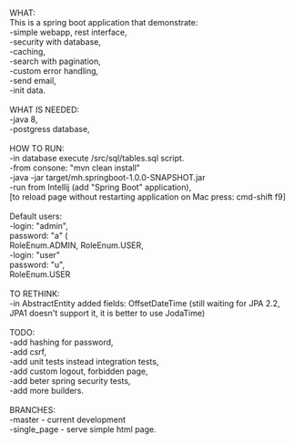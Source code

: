 <br />WHAT:
<br />This is a spring boot application that demonstrate:
<br />-simple webapp, rest interface,
<br />-security with database,
<br />-caching,
<br />-search with pagination,
<br />-custom error handling,
<br />-send email,
<br />-init data.
<br />
<br />WHAT IS NEEDED:
<br />-java 8,
<br />-postgress database,
<br />
<br />HOW TO RUN:
<br />-in database execute /src/sql/tables.sql script.
<br />-from consone: "mvn clean install"
<br />-java -jar target/mh.springboot-1.0.0-SNAPSHOT.jar
<br />-run from Intellij (add "Spring Boot" application),
<br />[to reload page without restarting application on Mac press: cmd-shift f9]
<br />
<br />Default users:
<br />-login: "admin",
<br />password: "a" (
<br />RoleEnum.ADMIN, RoleEnum.USER,
<br />-login: "user"
<br />password: "u",
<br />RoleEnum.USER
<br />
<br />TO RETHINK:
<br />-in AbstractEntity added fields: OffsetDateTime (still waiting for JPA 2.2, JPA1 doesn't support it, it is better to use JodaTime)
<br />
<br />TODO:
<br />-add hashing for password,
<br />-add csrf,
<br />-add unit tests instead integration tests,
<br />-add custom logout, forbidden page,
<br />-add beter spring security tests,
<br />-add more builders.
<br />
<br />BRANCHES:
<br />-master - current development
<br />-single_page - serve simple html page.
